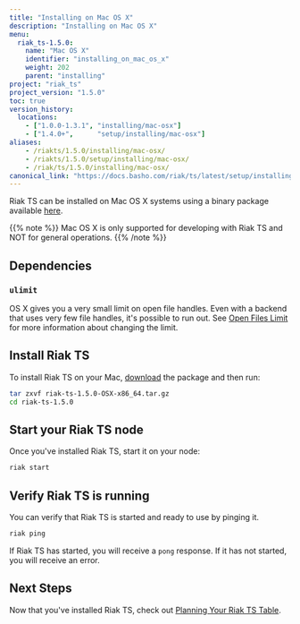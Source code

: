 ```yaml
---
title: "Installing on Mac OS X"
description: "Installing on Mac OS X"
menu:
  riak_ts-1.5.0:
    name: "Mac OS X"
    identifier: "installing_on_mac_os_x"
    weight: 202
    parent: "installing"
project: "riak_ts"
project_version: "1.5.0"
toc: true
version_history:
  locations:
    - ["1.0.0-1.3.1", "installing/mac-osx"]
    - ["1.4.0+",      "setup/installing/mac-osx"]
aliases:
    - /riakts/1.5.0/installing/mac-osx/
    - /riakts/1.5.0/setup/installing/mac-osx/
    - /riak/ts/1.5.0/installing/mac-osx/
canonical_link: "https://docs.basho.com/riak/ts/latest/setup/installing/mac-osx/"
---
```



[download]: /riak/ts/1.5.0/downloads/
[openfileslimit]: /riak/kv/2.1.4/using/performance/open-files-limit
[planning]: /riak/ts/1.5.0/using/planning

Riak TS can be installed on Mac OS X systems using a binary
package available [here][download].

{{% note %}}
Mac OS X is only supported for developing with Riak TS and NOT for general operations.
{{% /note %}}


## Dependencies

### `ulimit`

OS X gives you a very small limit on open file handles. Even with a
backend that uses very few file handles, it's possible to run out. See
[Open Files Limit][openfileslimit] for more information about changing the limit.


## Install Riak TS

To install Riak TS on your Mac, [download] the package and then run:

```bash
tar zxvf riak-ts-1.5.0-OSX-x86_64.tar.gz
cd riak-ts-1.5.0
```


## Start your Riak TS node

Once you've installed Riak TS, start it on your node:

```bash
riak start
```

## Verify Riak TS is running

You can verify that Riak TS is started and ready to use by pinging it.

```bash
riak ping
```

If Riak TS has started, you will receive a `pong` response. If it has not started, you will receive an error. 


## Next Steps

Now that you've installed Riak TS, check out [Planning Your Riak TS Table][planning].
